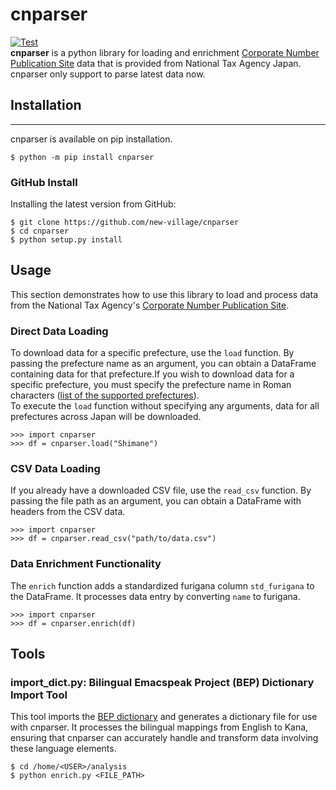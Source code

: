 # cnparser  
[![Test](https://github.com/new-village/cnparser/actions/workflows/test.yaml/badge.svg)](https://github.com/new-village/cnparser/actions/workflows/test.yaml)  
**cnparser** is a python library for loading and enrichment [Corporate Number Publication Site](https://www.houjin-bangou.nta.go.jp/en/) data that is provided from National Tax Agency Japan. cnparser only support to parse latest data now.   
  
## Installation  
----------------------
cnparser is available on pip installation.
```
$ python -m pip install cnparser
```
  
### GitHub Install
Installing the latest version from GitHub:  
```
$ git clone https://github.com/new-village/cnparser
$ cd cnparser
$ python setup.py install
```
    
## Usage
This section demonstrates how to use this library to load and process data from the National Tax Agency's [Corporate Number Publication Site](https://www.houjin-bangou.nta.go.jp/).

### Direct Data Loading
To download data for a specific prefecture, use the `load` function. By passing the prefecture name as an argument, you can obtain a DataFrame containing data for that prefecture.If you wish to download data for a specific prefecture, you must specify the prefecture name in Roman characters ([list of the supported prefectures](https://github.com/new-village/cnparser/blob/main/cnparser/config/file_id.json)).  
To execute the `load` function without specifying any arguments, data for all prefectures across Japan will be downloaded. 
```
>>> import cnparser
>>> df = cnparser.load("Shimane")
```

### CSV Data Loading
If you already have a downloaded CSV file, use the `read_csv` function. By passing the file path as an argument, you can obtain a DataFrame with headers from the CSV data.
```
>>> import cnparser
>>> df = cnparser.read_csv("path/to/data.csv")
```

### Data Enrichment Functionality
The `enrich` function adds a standardized furigana column `std_furigana` to the DataFrame. It processes data entry by converting `name` to furigana.
```
>>> import cnparser
>>> df = cnparser.enrich(df)
```

## Tools
### import_dict.py: Bilingual Emacspeak Project (BEP) Dictionary Import Tool
This tool imports the [BEP dictionary](https://fastapi.metacpan.org/source/MASH/Lingua-JA-Yomi-0.01/lib/Lingua/JA) and generates a dictionary file for use with cnparser. It processes the bilingual mappings from English to Kana, ensuring that cnparser can accurately handle and transform data involving these language elements.
```
$ cd /home/<USER>/analysis
$ python enrich.py <FILE_PATH>
```
